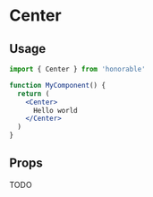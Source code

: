 # Center

## Usage

```jsx
import { Center } from 'honorable'

function MyComponent() {
  return (
    <Center>
      Hello world
    </Center>
  )
}
```

## Props

TODO
